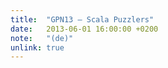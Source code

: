 ```yaml
---
title:  "GPN13 – Scala Puzzlers"
date:   2013-06-01 16:00:00 +0200
note:   "(de)"
unlink: true
---
```

